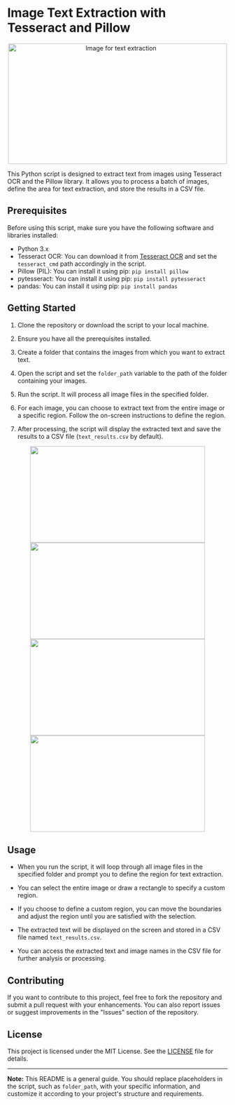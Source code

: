 # Image Text Extraction with Tesseract and Pillow

<div align="center">
  <img src="https://github.com/Pranav-Singh16/Image_Manipulation_and_Text_Extraction/assets/145978125/cb634d3e-5dba-48e2-8e3b-a76712602f9c" alt="Image for text extraction" width="500" height="275">
</div>

This Python script is designed to extract text from images using Tesseract OCR and the Pillow library. It allows you to process a batch of images, define the area for text extraction, and store the results in a CSV file.

## Prerequisites

Before using this script, make sure you have the following software and libraries installed:

- Python 3.x
- Tesseract OCR: You can download it from [Tesseract OCR](https://github.com/tesseract-ocr/tesseract) and set the `tesseract_cmd` path accordingly in the script.
- Pillow (PIL): You can install it using pip: `pip install pillow`
- pytesseract: You can install it using pip: `pip install pytesseract`
- pandas: You can install it using pip: `pip install pandas`

## Getting Started

1. Clone the repository or download the script to your local machine.

2. Ensure you have all the prerequisites installed.

3. Create a folder that contains the images from which you want to extract text.

4. Open the script and set the `folder_path` variable to the path of the folder containing your images.

5. Run the script. It will process all image files in the specified folder.

6. For each image, you can choose to extract text from the entire image or a specific region. Follow the on-screen instructions to define the region.

7. After processing, the script will display the extracted text and save the results to a CSV file (`text_results.csv` by default).


<div align="center">
  <img src="https://github.com/Pranav-Singh16/Image_Manipulation_and_Text_Extraction/assets/145978125/49196275-c5b9-45b4-a89c-dbccc4d3cbd7" width="400" height="220">
    <img src="https://github.com/Pranav-Singh16/Image_Manipulation_and_Text_Extraction/assets/145978125/f475bf5b-9bb5-4338-a37e-6b5811094519" width="400" height="220">
</div>

<div align="center">
  <img src="https://github.com/Pranav-Singh16/Image_Manipulation_and_Text_Extraction/assets/145978125/6f952f7b-b9b4-4169-95dc-7c34caae0655" width="400" height="220">
    <img src="https://github.com/Pranav-Singh16/Image_Manipulation_and_Text_Extraction/assets/145978125/eef805ae-a617-488c-9c66-3c35acbaac37" width="400" height="220">
</div>


## Usage

- When you run the script, it will loop through all image files in the specified folder and prompt you to define the region for text extraction.

- You can select the entire image or draw a rectangle to specify a custom region.

- If you choose to define a custom region, you can move the boundaries and adjust the region until you are satisfied with the selection.

- The extracted text will be displayed on the screen and stored in a CSV file named `text_results.csv`.

- You can access the extracted text and image names in the CSV file for further analysis or processing.

## Contributing

If you want to contribute to this project, feel free to fork the repository and submit a pull request with your enhancements. You can also report issues or suggest improvements in the "Issues" section of the repository.

## License

This project is licensed under the MIT License. See the [LICENSE](LICENSE) file for details.

---

**Note:** This README is a general guide. You should replace placeholders in the script, such as `folder_path`, with your specific information, and customize it according to your project's structure and requirements.
